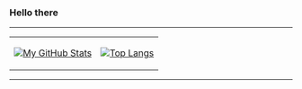 ### Hello there

---

<table align="center"><tr>
<td align="center">

[![My GitHub Stats](https://github-readme-stats-azure-two-98.vercel.app/api?username=iceisnicehq&show_icons=true&theme=chartreuse-dark&hide_border=true&role=OWNER,ORGANIZATION_MEMBER,COLLABORATOR&include_all_commits=true&count_private=true)](https://github.com/anuraghazra/github-readme-stats)

</td>
<td align="center">

[![Top Langs](https://github-readme-stats-azure-two-98.vercel.app/api/top-langs/?username=iceisnicehq&layout=compact&theme=chartreuse-dark&hide_border=true)](https://github.com/anuraghazra/github-readme-stats)

</td>
</tr>
</table>

---

